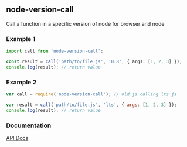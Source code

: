 ## node-version-call

Call a function in a specific version of node for browser and node

### Example 1

```typescript
import call from 'node-version-call';

const result = call('path/to/file.js', '0.8', { args: [1, 2, 3] });
console.log(result); // return value
```

### Example 2

```javascript
var call = require('node-version-call'); // old js calling lts js

var result = call('path/to/file.js', 'lts', { args: [1, 2, 3] });
console.log(result); // return value
```

### Documentation

[API Docs](https://kmalakoff.github.io/node-version-call/)
